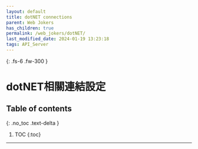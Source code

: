 ```yaml
---
layout: default
title: dotNET connections
parent: Web Jokers
has_children: true
permalink: /web_jokers/dotNET/
last_modified_date: 2024-01-19 13:23:18
tags: API_Server
---
```


{: .fs-6 .fw-300 }

# dotNET相關連結設定

## Table of contents

{: .no_toc .text-delta }

1. TOC
{:toc}

---
